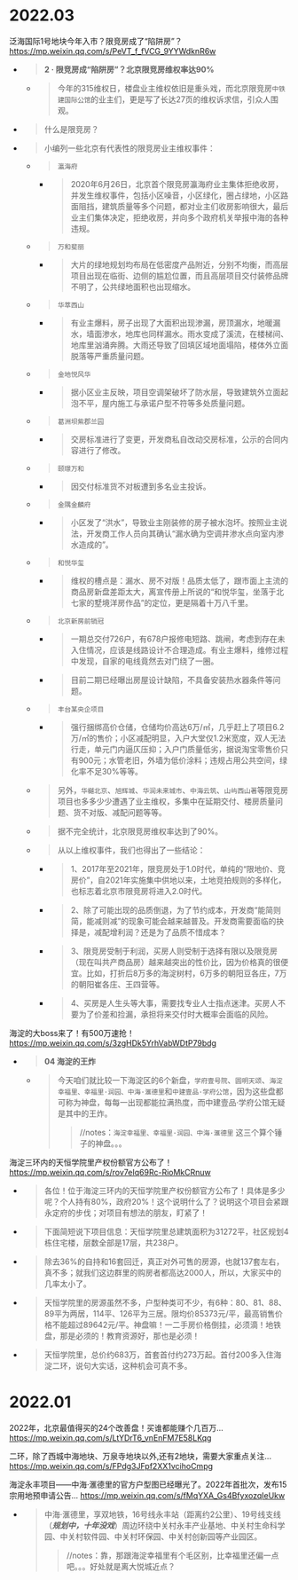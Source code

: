 
# 2022.03

泛海国际1号地块今年入市？限竞房成了“陷阱房”？ https://mp.weixin.qq.com/s/PeVT_f_fVCG_9YYWdknR6w
- > **2 · 限竞房成“陷阱房”？北京限竞房维权率达90%**
  * > 今年的315维权日，楼盘业主维权依旧是重头戏，而北京限竞房`中铁建国际公馆`的业主们，更是写了长达27页的维权诉求信，引众人围观。
- > 什么是限竞房？
- > 小编列一些北京有代表性的限竞房业主维权事件：
  * > `瀛海府`
    + > 2020年6月26日，北京首个限竞房瀛海府业主集体拒绝收房，并发生维权事件，包括小区噪音，小区绿化，圈占绿地，小区路面阻挡，建筑质量等多个问题，都对业主们收房影响很大，最后业主们集体决定，拒绝收房，并向多个政府机关举报中海的各种违规。
  * > `万和斐丽`
    + > 大片的绿地规划均布局在低密度产品附近，分别不均衡，而高层项目出现在临街、边侧的尴尬位置，而且高层项目交付装修品牌不明了，公共绿地面积也出现缩水。
  * > `华萃西山`
    + > 有业主爆料，房子出现了大面积出现渗漏，房顶漏水，地暖漏水，墙面渗水，地库也同样漏水。雨水变成了溪流，在楼梯间、地库里汹涌奔腾。大雨还导致了回填区域地面塌陷，楼体外立面脱落等严重质量问题。
  * > `金地悦风华`
    + > 据小区业主反映，项目空调架破坏了防水层，导致建筑外立面起泡不平，屋内施工与承诺户型不符等多处质量问题。
  * > `葛洲坝紫郡兰园`
    + > 交房标准进行了变更，开发商私自改动交房标准，公示的合同内容进行了修改。
  * > `颐璟万和`
    + > 因交付标准货不对板遭到多名业主投诉。
  * > `金隅金麟府`
    + > 小区发了“洪水”，导致业主刚装修的房子被水泡坏。按照业主说法，开发商工作人员向其确认“漏水确为空调井渗水点向室内渗水造成的”。
  * > `和悦华玺`
    + > 维权的槽点是：漏水、房不对版！品质太低了，跟市面上主流的商品房新盘差距太大，离宣传册上所说的“和悦华玺，坐落于北七家的墅境洋房作品”的定位，更是隔着十万八千里。
  * > `北京新房前销冠`
    + > 一期总交付726户，有678户报修电短路、跳闸，考虑到存在未入住情况，应该是线路设计不合理造成。有业主爆料，维修过程中发现，自家的电线竟然去对门绕了一圈。
    + > 目前二期已经曝出房屋设计缺陷，不具备安装热水器条件等问题。
  * > `丰台某央企项目`
    + > 强行捆绑高价仓储，仓储均价高达6万/㎡，几乎赶上了项目6.2万/㎡的售价；小区减配明显，入户大堂仅1.2米宽度，双人无法行走，单元门内逼仄压抑；入户门质量低劣，据说淘宝零售价只有900元；水管老旧，外墙为低价涂料；违规占用公共空间，绿化率不足30%等等。
  * > 另外，`华樾北京`、`旭辉城`、`华润未来城市`、`中海云筑`、`山屿西山著`等限竞房项目也多多少少遭遇了业主维权，多集中在延期交付、楼房质量问题、货不对版、减配问题等等。
  * > 据不完全统计，北京限竞房维权率达到了90%。
  * > 从以上维权事件，我们也得出了一些结论：
    + > 1、2017年至2021年，限竞房处于1.0时代，单纯的“限地价、竞房价”，自2021年实施集中供地以来，土地竞拍规则的多样化，也标志着北京市限竞房将进入2.0时代。
    + > 2、除了可能出现的品质倒退，为了节约成本，开发商“能简则简，能减则减”的现象可能会越来越普及。开发商需要面临的抉择是，减配增利润？还是为了品质不惜成本？
    + > 3、限竞房受制于利润，买房人则受制于选择有限以及限竞房（现在叫共产商品房）越来越突出的性价比，因为价格真的很便宜。比如，打折后8万多的海淀树村，6万多的朝阳豆各庄，7万的朝阳崔各庄、王四营等。
    + > 4、买房是人生头等大事，需要找专业人士指点迷津。买房人不要为了价差和捡漏，承担将来交付时大概率会面临的风险。

海淀的大boss来了！有500万速抢！ https://mp.weixin.qq.com/s/3zgHDk5YrhVabWDtP79bdg
- > **04 海淀的王炸**
  * > 今天咱们就比较一下海淀区的6个新盘，`学府壹号院`、`圆明天颂`、`海淀幸福里、幸福里·润园、中海·滙德里`和`中建壹品·学府公馆`，因为这些盘都可称为神盘，每每一出现都能拉满热度，而中建壹品·学府公馆无疑是其中的王炸。
    >> //notes：`海淀幸福里、幸福里·润园、中海·滙德里` 这三个算个锤子的神盘。。。

海淀三环内的天恒学院里产权份额官方公布了！ https://mp.weixin.qq.com/s/rov7eIq69Rc-RioMkCRnuw
- > 各位！位于海淀三环内的天恒学院里产权份额官方公布了！具体是多少呢？个人持有80%，政府20%！这个说明什么了？说明这个项目会紧跟永定府的步伐；对项目有想法的朋友，盯紧了！
- > 下面简短说下项目信息：天恒学院里总建筑面积为31272平，社区规划4栋住宅楼，层数全部是17层，共238户。
- > 除去36%的自持和16套回迁，真正对外可售的房源，也就137套左右，真不多；就我们这边群里的购房者都高达2000人，所以，大家买中的几率太小了。
- > 天恒学院里的房源虽然不多，户型种类可不少，有6种：80、81、88、89平为两居，114平、126平为三居。限均价85373元/平，最高销售价格不能超过89642元/平。神盘嘛！一二手房价格倒挂，必须滴！地铁盘，那是必须的！教育资源好，那也是必须！
- > 天恒学院里，总价约683万，首套首付约273万起。首付200多入住海淀二环，说句大实话，这种机会可真不多。

# 2022.01

2022年，北京最值得买的24个改善盘！买谁都能赚个几百万... https://mp.weixin.qq.com/s/LtYDrT6_vnEnFM7E58LKqg

二环，除了西城中海地块、万泉寺地块以外,还有2地块，需要大家重点关注... https://mp.weixin.qq.com/s/FPdg3JFpf2XX1vcihoCmpg

海淀永丰项目——中海·滙德里的官方户型图已经曝光了。2022年首批次，发布15宗用地预申请公告... https://mp.weixin.qq.com/s/fMqYXA_Gs4BfyxozqIeUkw
- > 中海·滙德里，享双地铁，16号线永丰站（距离约2公里）、19号线支线（***规划中，十年没戏***）周边环绕中关村永丰产业基地、中关村生命科学园、中关村软件园、中关村环保园、中关村创新园等产业园区。
  >> //notes：靠，那跟海淀幸福里有个毛区别，比幸福里还偏一点吧。。。好处就是离大悦城近点？
